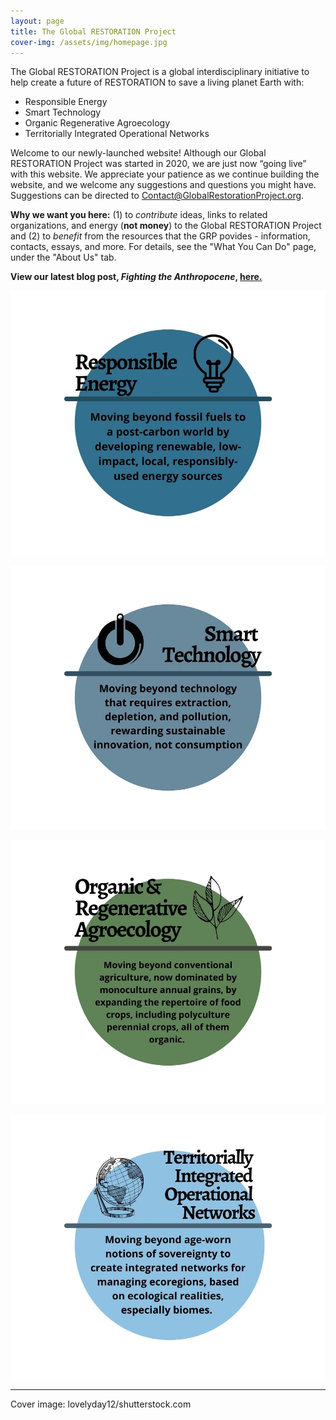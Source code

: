 ```yaml
---
layout: page
title: The Global RESTORATION Project
cover-img: /assets/img/homepage.jpg
---
```




The Global RESTORATION Project is a global interdisciplinary initiative to help create a future of RESTORATION to save a living planet Earth with: 
* Responsible Energy
* Smart Technology
* Organic Regenerative Agroecology
* Territorially Integrated Operational Networks

Welcome to our newly-launched website!  Although our Global RESTORATION Project was started in 2020, we are just now “going live” with this website.  We appreciate your patience as we continue building the website, and we welcome any suggestions and questions you might have.  Suggestions can be directed to Contact@GlobalRestorationProject.org.

**Why we want you here:** (1) to *contribute* ideas, links to related organizations, and energy (**not money**) to the Global RESTORATION Project and (2) to *benefit* from the resources that the GRP povides - information, contacts, essays, and more.  For details, see the "What You Can Do" page, under the "About Us" tab. 

**View our latest blog post, *Fighting the Anthropocene*, [here.](https://globalrestorationproject.org/2021-03-19-fighting-the-anthropocene/)**

![test](/assets/img/RE_color.jpg)

![test](/assets/img/ST_color.jpg)

![test](/assets/img/ORA_color.jpg)

![test](/assets/img/TION_color.jpg)

---

Cover image: lovelyday12/shutterstock.com




